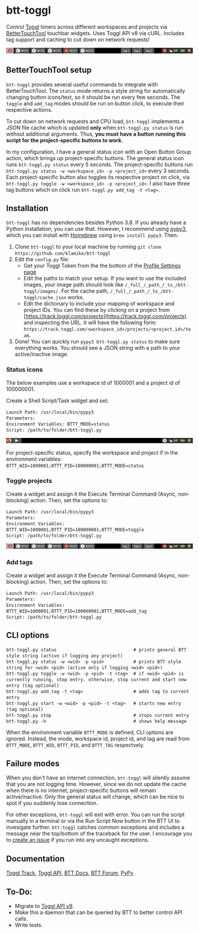 # btt-toggl
Control [Toggl](https://track.toggl.com) timers across different workspaces and projects via [BetterTouchTool](https://folivora.ai/) touchbar widgets. Uses Toggl API v8 via cURL. Includes tag support and caching to cut down on network requests!

![multi](readme_img/multi.png)

## BetterTouchTool setup

`btt-toggl` provides several useful commands to integrate with BetterTouchTool. The `status` mode returns a style string for automatically changing button icons/text, so it should be run every few seconds. The `toggle` and `add_tag` modes should be run on button click, to execute their respective actions.

To cut down on network requests and CPU load, `btt-toggl` implements a JSON file cache which is updated **only** when `btt-toggl.py status` is run without additional arguments. Thus, **you must have a button running this script for the project-specific buttons to work.**

In my configuration, I have a general status icon with an Open Button Group action, which brings up project-specific buttons. The general status icon runs `btt-toggl.py status` every 5 seconds. The project-specific buttons run `btt-toggl.py status -w <workspace_id> -p <project_id>` every 3 seconds. Each project-specific button also toggles its respective project on click, via `btt-toggl.py toggle -w <workspace_id> -p <project_id>`. I also have three tag buttons which on click run `btt-toggl.py add_tag -t <tag>`.

## Installation

`btt-toggl` has no dependencies besides Python 3.8. If you already have a Python installation, you can use that. However, I recommend using [pypy3](https://www.pypy.org/features.html), which you can install with [Homebrew](https://brew.sh/) using `brew install pypy3`. Then:

1. Clone `btt-toggl` to your local machine by running `git clone https://github.com/klamike/btt-toggl`
2. Edit the `config.py` file:
    - Get your Toggl Token from the the bottom of the [Profile Settings page](https://track.toggl.com/profile)
    - Edit the paths to match your setup. If you want to use the included images, your image path should look like `/_full_/_path_/_to_/btt-toggl/images/`. For the cache path, `/_full_/_path_/_to_/btt-toggl/cache.json` works.
    - Edit the dictionary to include your mapping of workspace and project IDs. You can find these by clicking on a project from [https://track.toggl.com/projects](https://track.toggl.com/projects) and inspecting the URL. It will have the following form: `https://track.toggl.com/<workspace_id>/projects/<project_id>/team`.
3. Done! You can quickly run `pypy3 btt-toggl.py status` to make sure everything works. You should see a JSON string with a path to your active/inactive image.

### Status icons

The below examples use a workspace id of 1000001 and a project id of 100000001.

Create a Shell Script/Task widget and set:

    Launch Path: /usr/local/bin/pypy3
    Parameters:
    Environment Variables: BTTT_MODE=status
    Script: /path/to/folder/btt-toggl.py

![off](readme_img/off.png)

For project-specific status, specify the workspace and project if in the environment variables: `BTTT_WID=1000001;BTTT_PID=100000001;BTTT_MODE=status`

### Toggle projects

Create a widget and assign it the Execute Terminal Command (Async, non-blocking) action. Then, set the options to:

    Launch Path: /usr/local/bin/pypy3
    Parameters:
    Environment Variables: BTTT_WID=1000001;BTTT_PID=100000001;BTTT_MODE=toggle
    Script: /path/to/folder/btt-toggl.py

![multi](readme_img/multi.png)

### Add tags

Create a widget and assign it the Execute Terminal Command (Async, non-blocking) action. Then, set the options to:

    Launch Path: /usr/local/bin/pypy3
    Parameters:
    Environment Variables: BTTT_WID=1000001;BTTT_PID=100000001;BTTT_MODE=add_tag
    Script: /path/to/folder/btt-toggl.py

## CLI options

    btt-toggl.py status                             # prints general BTT style string (active if logging any project)
    btt-toggl.py status -w <wid> -p <pid>           # prints BTT style string for <wid> <pid> (active only if logging <wid> <pid>)
    btt-toggl.py toggle -w <wid> -p <pid> -t <tag>  # if <wid> <pid> is currently running, stop entry. otherwise, stop current and start new entry (tag optional)
    btt-toggl.py add_tag -t <tag>                   # adds tag to current entry
    btt-toggl.py start -w <wid> -p <pid> -t <tag>   # starts new entry (tag optional)
    btt-toggl.py stop                               # stops current entry
    btt-toggl.py -h                                 # shows help message

When the environment variable `BTTT_MODE` is defined, CLI options are ignored. Instead, the mode, workspace id, project id, and tag are read from `BTTT_MODE`, `BTTT_WID`, `BTTT_PID`, and `BTTT_TAG` respectvely.

## Failure modes

When you don't have an internet connection, `btt-toggl` will silently assume that you are not logging time. However, since we do not update the cache when there is no internet, project-specific buttons will remain active/inactive. Only the general status will change, which can be nice to spot if you suddenly lose connection.

For other exceptions, `btt-toggl` will exit with error. You can run the script manually in a terminal or via the Run Script Now button in the BTT UI to invesigate further. `btt-toggl` catches common exceptions and includes a message near the top/bottom of the traceback for the user. I encourage you to [create an issue](https://github.com/klamike/btt-toggl/issues) if you run into any uncaught exceptions.

## Documentation

[Toggl Track](https://track.toggl.com),
[Toggl API](https://github.com/toggl/toggl_api_docs/blob/master/toggl_api.md), [BTT Docs](https://docs.folivora.ai/), [BTT Forum](https://community.folivora.ai/), [PyPy](https://www.pypy.org/features.html)

## To-Do:

- Migrate to [Toggl API v9](https://developers.track.toggl.com/docs/).
- Make this a daemon that can be queried by BTT to better control API calls.
- Write tests.